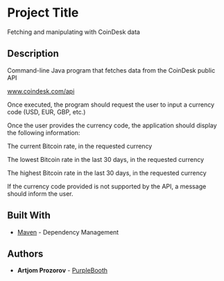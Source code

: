 # Project Title

Fetching and manipulating with CoinDesk data

## Description

Command-line Java program that fetches data from the CoinDesk public API

www.coindesk.com/api

Once executed, the program should request the user to input a currency code (USD, EUR, GBP, etc.)

Once the user provides the currency code, the application should display the following information:

The current Bitcoin rate, in the requested currency

The lowest Bitcoin rate in the last 30 days, in the requested currency

The highest Bitcoin rate in the last 30 days, in the requested currency

If the currency code provided is not supported by the API, a message should inform the user.


## Built With

* [Maven](https://maven.apache.org/) - Dependency Management

## Authors

* **Artjom Prozorov** - [PurpleBooth](https://github.com/ArtjomProzorov)


